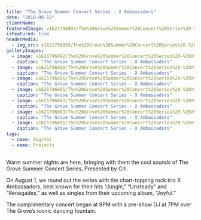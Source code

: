 ```yaml
---
title: "The Grove Summer Concert Series - X Ambassadors"
date: "2018-08-12"
clientName: 
featuredImage: v1621796893/The%20Grove%20Summer%20Concert%20Series%20-%20X%20Ambassadors/180801_X_AMBASSADORS-0476_xgqgfr.jpg
isFeatured: true
headerMedia:
  - img_src: v1621796893/The%20Grove%20Summer%20Concert%20Series%20-%20X%20Ambassadors/180801_X_AMBASSADORS-0476_xgqgfr.jpg
galleryImages:
  - image: v1621796892/The%20Grove%20Summer%20Concert%20Series%20-%20X%20Ambassadors/180801_X_AMBASSADORS-0061_qz2h9p.jpg
    caption: "The Grove Summer Concert Series - X Ambassadors"
  - image: v1621796888/The%20Grove%20Summer%20Concert%20Series%20-%20X%20Ambassadors/180801_X_AMBASSADORS-0122_iv6ppr.jpg
    caption: "The Grove Summer Concert Series - X Ambassadors"
  - image: v1621796886/The%20Grove%20Summer%20Concert%20Series%20-%20X%20Ambassadors/180801_X_AMBASSADORS-0333_mrucll.jpg
    caption: "The Grove Summer Concert Series - X Ambassadors"
  - image: v1621796885/The%20Grove%20Summer%20Concert%20Series%20-%20X%20Ambassadors/180801_X_AMBASSADORS-9952_gegrsx.jpg
    caption: "The Grove Summer Concert Series - X Ambassadors"
  - image: v1621796883/The%20Grove%20Summer%20Concert%20Series%20-%20X%20Ambassadors/180801_X_AMBASSADORS-0439_cr1cs9.jpg
    caption: "The Grove Summer Concert Series - X Ambassadors"
  - image: v1621796883/The%20Grove%20Summer%20Concert%20Series%20-%20X%20Ambassadors/180801_X_AMBASSADORS-9791_l3fn7e.jpg
    caption: "The Grove Summer Concert Series - X Ambassadors"
  - image: v1621796881/The%20Grove%20Summer%20Concert%20Series%20-%20X%20Ambassadors/180801_X_AMBASSADORS-0650_jtgkco.jpg
    caption: "The Grove Summer Concert Series - X Ambassadors"
tags:
  - name: Digital
  - name: Projects
---
```


Warm summer nights are here, bringing with them the cool sounds of The Grove Summer Concert Series, Presented by Citi.

On August 1, we round out the series with the chart-topping rock trio X Ambassadors, best known for their hits “Jungle,” “Unsteady” and “Renegades,” as well as singles from their upcoming album, “Joyful.”

The complimentary concert began at 8PM with a pre-show DJ at 7PM over The Grove’s iconic dancing fountain.
